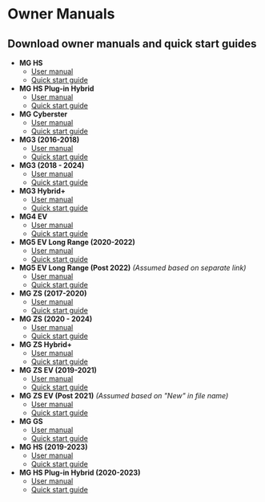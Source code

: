 # Owner Manuals

## Download owner manuals and quick start guides

* **MG HS**
    * [User manual](https://www.mg.co.uk/sites/default/files/2024-11/MG-HS-Petrol-Plug-in-Hybrid-Owner-Manual.pdf)
    * [Quick start guide](https://www.mg.co.uk/sites/default/files/2024-11/MG_HS_Quick_Guide.pdf)
* **MG HS Plug-in Hybrid**
    * [User manual](https://www.mg.co.uk/sites/default/files/2024-11/MG-HS-Petrol-Plug-in-Hybrid-Owner-Manual.pdf)
    * [Quick start guide](https://www.mg.co.uk/sites/default/files/2024-11/MG_HS_Quick_Guide.pdf)
* **MG Cyberster**
    * [User manual](https://www.mg.co.uk/sites/default/files/2024-11/MG-Cyberster-Owner-Manual.pdf)
    * [Quick start guide](https://www.mg.co.uk/sites/default/files/2024-11/MG_Cyberster_Quick_Guide.pdf)
* **MG3 (2016-2018)**
    * [User manual](https://www.mg.co.uk/sites/default/files/2021-11/MG3%20MY16%20Owner%20Manual.pdf)
    * [Quick start guide](https://www.mg.co.uk/sites/default/files/2021-10/QUICKGUIDEMG316MYV1.03.pdf)
* **MG3 (2018 - 2024)**
    * [User manual](https://www.mg.co.uk/sites/default/files/2021-11/MG3%20Owner%20Manual.pdf)
    * [Quick start guide](https://www.mg.co.uk/sites/default/files/2021-10/MG3QSG.pdf)
* **MG3 Hybrid+**
    * [User manual](https://www.mg.co.uk/sites/default/files/2024-06/MG3_Hybrid_Owner_Manual.pdf)
    * [Quick start guide](https://www.mg.co.uk/sites/default/files/2024-06/MG3_Hybrid_Quick_Guide.pdf)
* **MG4 EV**
    * [User manual](https://www.mg.co.uk/sites/default/files/2022-09/MG4_EV_Owner_Manual.pdf)
    * [Quick start guide](https://www.mg.co.uk/sites/default/files/2022-09/MG4_EV_Quick_Guide.pdf)
* **MG5 EV Long Range (2020-2022)**
    * [User manual](https://www.mg.co.uk/sites/default/files/2022-01/MG5%20EV%20Long%20Range%20Owner%20Manual.pdf)
    * [Quick start guide](https://www.mg.co.uk/sites/default/files/2021-10/MG5EVQSG.pdf)
* **MG5 EV Long Range (Post 2022)** _(Assumed based on separate link)_
    * [User manual](https://www.mg.co.uk/sites/default/files/2022-12/MG5_EV_Owners_Manual.pdf)
    * [Quick start guide](https://www.mg.co.uk/sites/default/files/2022-12/MG5_EV_Quick_Guide.pdf)
* **MG ZS (2017-2020)**
    * [User manual](https://www.mg.co.uk/sites/default/files/2021-11/MG_ZS_MY17_Owner_Manual.pdf)
    * [Quick start guide](https://www.mg.co.uk/sites/default/files/2021-11/_MG_ZS_MY17_Quick_Guide_.pdf)
* **MG ZS (2020 - 2024)**
    * [User manual](https://www.mg.co.uk/sites/default/files/2021-11/MG%20ZS%20Owner%20Manual.pdf)
    * [Quick start guide](https://www.mg.co.uk/sites/default/files/2021-10/MGZSQSG.pdf)
* **MG ZS Hybrid+**
    * [User manual](https://www.mg.co.uk/sites/default/files/2024-11/MG-ZS-Petrol-Hybrid-Owner-Manual.pdf)
    * [Quick start guide](https://www.mg.co.uk/sites/default/files/2024-11/MG_ZS_Hybrid_Quick_Guide.pdf)
* **MG ZS EV (2019-2021)**
    * [User manual](https://www.mg.co.uk/sites/default/files/2021-11/MG%20ZS%20EV%20MY19%20Owner%20Manual.pdf)
    * [Quick start guide](https://www.mg.co.uk/sites/default/files/2021-10/MGZSEVQSG.pdf)
* **MG ZS EV (Post 2021)** _(Assumed based on "New" in file name)_
    * [User manual](https://www.mg.co.uk/sites/default/files/2021-11/New%20MG%20ZS%20EV%20Owner%20Manual.pdf)
    * [Quick start guide](https://www.mg.co.uk/sites/default/files/2021-11/New%20MG%20ZS%20EV%20Quick%20Guide%20%281%29.pdf)
* **MG GS**
    * [User manual](https://www.mg.co.uk/sites/default/files/2021-11/MG_GS_Owner_Manual.pdf)
    * [Quick start guide](https://www.mg.co.uk/sites/default/files/2021-11/MG_GS_Quick_Quide.pdf)
* **MG HS (2019-2023)**
    * [User manual](https://www.mg.co.uk/sites/default/files/2021-11/MG%20HS%20Owner%20Manual.pdf)
    * [Quick start guide](https://www.mg.co.uk/sites/default/files/2021-10/MGHSQSG.pdf)
* **MG HS Plug-in Hybrid (2020-2023)**
    * [User manual](https://www.mg.co.uk/sites/default/files/2021-11/MG%20HS%20Plug-in%20Hybrid%20Owner%20Manual.pdf)
    * [Quick start guide](https://www.mg.co.uk/sites/default/files/2021-10/MGHSPluginQSG.pdf)